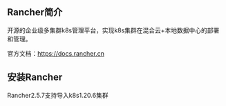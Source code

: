 ## Rancher简介

开源的企业级多集群k8s管理平台，实现k8s集群在混合云+本地数据中心的部署和管理。

官方文档：https://docs.rancher.cn

## 安装Rancher

Rancher2.5.7支持导入k8s1.20.6集群

